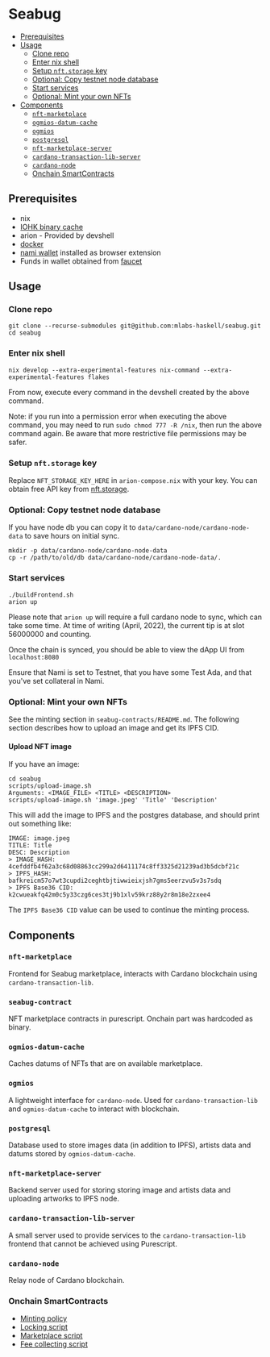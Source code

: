 # Seabug

- [Prerequisites](#prerequisites)
- [Usage](#usage)
  * [Clone repo](#clone-repo)
  * [Enter nix shell](#enter-nix-shell)
  * [Setup `nft.storage` key](#setup--nftstorage--key)
  * [Optional: Copy testnet node database](#optional--copy-testnet-node-database)
  * [Start services](#start-services)
  * [Optional: Mint your own NFTs](#optional--mint-your-own-nfts)
- [Components](#components)
  * [`nft-marketplace`](#-nft-marketplace-)
  * [`ogmios-datum-cache`](#-ogmios-datum-cache-)
  * [`ogmios`](#-ogmios-)
  * [`postgresql`](#-postgresql-)
  * [`nft-marketplace-server`](#-nft-marketplace-server-)
  * [`cardano-transaction-lib-server`](#-cardano-transaction-lib-server-)
  * [`cardano-node`](#-cardano-node-)
  * [Onchain SmartContracts](#onchain-smartcontracts)

## Prerequisites

- nix
- [IOHK binary cache](https://github.com/input-output-hk/plutus#how-to-set-up-the-iohk-binary-caches)
- arion - Provided by devshell
- [docker](https://docs.docker.com/get-docker/)
- [nami wallet](https://namiwallet.io/) installed as browser extension
- Funds in wallet obtained from [faucet](https://testnets.cardano.org/en/testnets/cardano/tools/faucet/)

## Usage

### Clone repo

```shell
git clone --recurse-submodules git@github.com:mlabs-haskell/seabug.git
cd seabug
```

### Enter nix shell

```shell
nix develop --extra-experimental-features nix-command --extra-experimental-features flakes
```
From now, execute every command in the devshell created by the above command.

Note: if you run into a permission error when executing the above command, you may need to run `sudo chmod 777 -R /nix`, then run the above command again. Be aware that more restrictive file permissions may be safer.

### Setup `nft.storage` key

Replace `NFT_STORAGE_KEY_HERE` in `arion-compose.nix` with your key. You can obtain free API key from [nft.storage](https://nft.storage/).

### Optional: Copy testnet node database

If you have node db you can copy it to `data/cardano-node/cardano-node-data` to save hours on initial sync.
```shell
mkdir -p data/cardano-node/cardano-node-data
cp -r /path/to/old/db data/cardano-node/cardano-node-data/.
```

### Start services

```shell
./buildFrontend.sh
arion up
```

Please note that `arion up` will require a full cardano node to sync, which can take some time.  At time of writing (April, 2022), the current tip is at slot 56000000 and counting.

Once the chain is synced, you should be able to view the dApp UI from `localhost:8080`

Ensure that Nami is set to Testnet, that you have some Test Ada, and that you've set collateral in Nami.

### Optional: Mint your own NFTs

See the minting section in `seabug-contracts/README.md`. The following section describes how to upload an image and get its IPFS CID.

#### Upload NFT image

If you have an image:

``` shell
cd seabug
scripts/upload-image.sh
Arguments: <IMAGE_FILE> <TITLE> <DESCRIPTION>
scripts/upload-image.sh 'image.jpeg' 'Title' 'Description'
```

This will add the image to IPFS and the postgres database, and should print out something like:

```
IMAGE: image.jpeg
TITLE: Title
DESC: Description
> IMAGE_HASH: 4cefddfb4f62a3c68d08863cc299a2d6411174c8ff3325d21239ad3b5dcbf21c
> IPFS_HASH: bafkreicm57o7wt3cupdi2ceghtbjtiwwieixjsh7gms5eerzvu5v3s7sdq
> IPFS Base36 CID: k2cwueakfq42m0c5y33czg6ces3tj9b1xlv59krz88y2r8m18e2zxee4
```

The `IPFS Base36 CID` value can be used to continue the minting process.

## Components

### `nft-marketplace`

Frontend for Seabug marketplace, interacts with Cardano blockchain using `cardano-transaction-lib`.

### `seabug-contract`

NFT marketplace contracts in purescript. Onchain part was hardcoded as binary.

### `ogmios-datum-cache`

Caches datums of NFTs that are on available marketplace.

### `ogmios`

A lightweight interface for `cardano-node`. Used for `cardano-transaction-lib` and `ogmios-datum-cache` to interact with blockchain.

### `postgresql`

Database used to store images data (in addition to IPFS), artists data and datums stored by `ogmios-datum-cache`.

### `nft-marketplace-server`

Backend server used for storing storing image and artists data and uploading artworks to IPFS node.

### `cardano-transaction-lib-server`

A small server used to provide services to the `cardano-transaction-lib` frontend that cannot be achieved using Purescript.

### `cardano-node`

Relay node of Cardano blockchain.

### Onchain SmartContracts

- [Minting policy](https://github.com/mlabs-haskell/plutus-use-cases/blob/927eade6aa9ad37bf2e9acaf8a14ae2fc304b5ba/mlabs/src/Mlabs/EfficientNFT/Token.hs)
- [Locking script](https://github.com/mlabs-haskell/plutus-use-cases/blob/927eade6aa9ad37bf2e9acaf8a14ae2fc304b5ba/mlabs/src/Mlabs/EfficientNFT/Lock.hs)
- [Marketplace script](https://github.com/mlabs-haskell/plutus-use-cases/blob/927eade6aa9ad37bf2e9acaf8a14ae2fc304b5ba/mlabs/src/Mlabs/EfficientNFT/Marketplace.hs)
- [Fee collecting script](https://github.com/mlabs-haskell/plutus-use-cases/blob/927eade6aa9ad37bf2e9acaf8a14ae2fc304b5ba/mlabs/src/Mlabs/EfficientNFT/Dao.hs)
